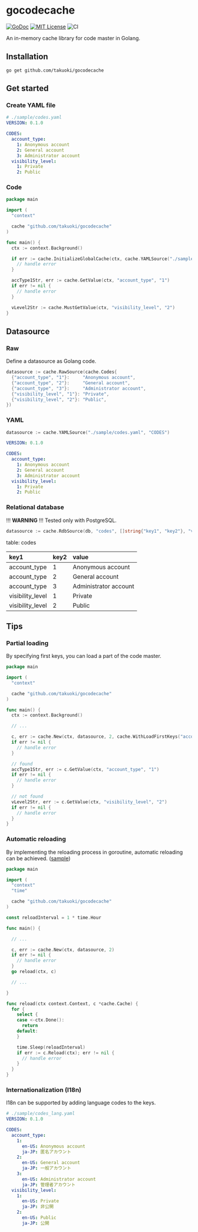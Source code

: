 # gocodecache

[![GoDoc](https://godoc.org/github.com/takuoki/gocodecache?status.svg)](https://godoc.org/github.com/takuoki/gocodecache)
[![MIT License](http://img.shields.io/badge/license-MIT-blue.svg?style=flat)](LICENSE)
![CI](https://github.com/takuoki/gocodecache/actions/workflows/auto-test.yml/badge.svg)

An in-memory cache library for code master in Golang.

## Installation

```
go get github.com/takuoki/gocodecache
```

## Get started

### Create YAML file

```yaml
# ./sample/codes.yaml
VERSION: 0.1.0

CODES:
  account_type:
    1: Anonymous account
    2: General account
    3: Administrator account
  visibility_level:
    1: Private
    2: Public
```

### Code

```go
package main

import (
  "context"

  cache "github.com/takuoki/gocodecache"
)

func main() {
  ctx := context.Background()

  if err := cache.InitializeGlobalCache(ctx, cache.YAMLSource("./sample/codes.yaml", "CODES"), 2); err != nil {
    // handle error
  }

  accType1Str, err := cache.GetValue(ctx, "account_type", "1")
  if err != nil {
    // handle error
  }

  vLevel2Str := cache.MustGetValue(ctx, "visibility_level", "2")
}
```

## Datasource

### Raw

Define a datasource as Golang code.

```go
datasource := cache.RawSource(cache.Codes{
  {"account_type", "1"}:     "Anonymous account",
  {"account_type", "2"}:     "General account",
  {"account_type", "3"}:     "Administrator account",
  {"visibility_level", "1"}: "Private",
  {"visibility_level", "2"}: "Public",
})
```

### YAML

```go
datasource := cache.YAMLSource("./sample/codes.yaml", "CODES")
```

```yaml
VERSION: 0.1.0

CODES:
  account_type:
    1: Anonymous account
    2: General account
    3: Administrator account
  visibility_level:
    1: Private
    2: Public
```

### Relational database

!!! **WARNING** !!! Tested only with PostgreSQL.

```go
datasource := cache.RdbSource(db, "codes", []string{"key1", "key2"}, "value")
```

table: codes

| key1             | key2 | value                 |
| :--------------- | :--- | :-------------------- |
| account_type     | 1    | Anonymous account     |
| account_type     | 2    | General account       |
| account_type     | 3    | Administrator account |
| visibility_level | 1    | Private               |
| visibility_level | 2    | Public                |

## Tips

### Partial loading

By specifying first keys, you can load a part of the code master.

```go
package main

import (
  "context"

  cache "github.com/takuoki/gocodecache"
)

func main() {
  ctx := context.Background()

  // ...

  c, err := cache.New(ctx, datasource, 2, cache.WithLoadFirstKeys("account_type"))
  if err != nil {
    // handle error
  }

  // found
  accType1Str, err := c.GetValue(ctx, "account_type", "1")
  if err != nil {
    // handle error
  }

  // not found
  vLevel2Str, err := c.GetValue(ctx, "visibility_level", "2")
  if err != nil {
    // handle error
  }
}
```

### Automatic reloading

By implementing the reloading process in goroutine, automatic reloading can be achieved. ([sample](sample/main.go))

```go
package main

import (
  "context"
  "time"

  cache "github.com/takuoki/gocodecache"
)

const reloadInterval = 1 * time.Hour

func main() {

  // ...

  c, err := cache.New(ctx, datasource, 2)
  if err != nil {
    // handle error
  }
  go reload(ctx, c)

  // ...

}

func reload(ctx context.Context, c *cache.Cache) {
  for {
    select {
    case <-ctx.Done():
      return
    default:
    }

    time.Sleep(reloadInterval)
    if err := c.Reload(ctx); err != nil {
      // handle error
    }
  }
}
```

### Internationalization (I18n)

I18n can be supported by adding language codes to the keys.

```yaml
# ./sample/codes_lang.yaml
VERSION: 0.1.0

CODES:
  account_type:
    1:
      en-US: Anonymous account
      ja-JP: 匿名アカウント
    2:
      en-US: General account
      ja-JP: 一般アカウント
    3:
      en-US: Administrator account
      ja-JP: 管理者アカウント
  visibility_level:
    1:
      en-US: Private
      ja-JP: 非公開
    2:
      en-US: Public
      ja-JP: 公開
```
